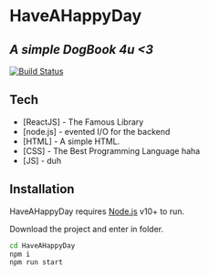 # HaveAHappyDay
## _A simple DogBook 4u <3_


[![Build Status](https://travis-ci.org/joemccann/dillinger.svg?branch=master)](https://main--golden-capybara-f0983d.netlify.app/)

## Tech
- [ReactJS] - The Famous Library
- [node.js] - evented I/O for the backend
- [HTML] - A simple HTML.
- [CSS] - The Best Programming Language haha
- [JS] - duh


## Installation

HaveAHappyDay requires [Node.js](https://nodejs.org/) v10+ to run.

Download the project and enter in folder.

```sh
cd HaveAHappyDay
npm i
npm run start
```
